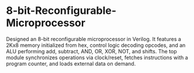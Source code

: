 # 8-bit-Reconfigurable-Microprocessor
Designed an 8-bit reconfigurable microprocessor in Verilog. It features a 2Kx8 memory initialized from hex, control logic decoding opcodes, and an ALU performing add, subtract, AND, OR, XOR, NOT, and shifts. The top module synchronizes operations via clock/reset, fetches instructions with a program counter, and loads external data on demand.
